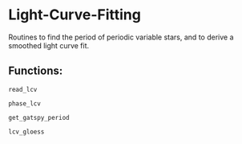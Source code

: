 # Light-Curve-Fitting

Routines to find the period of periodic variable stars, and to derive a smoothed light curve fit. 

## Functions: 

```read_lcv```

```phase_lcv```

```get_gatspy_period```

```lcv_gloess ```
